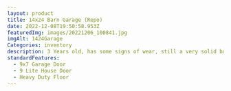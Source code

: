 ```yaml
---
layout: product
title: 14x24 Barn Garage (Repo)
date: 2022-12-08T19:50:58.953Z
featuredImg: images/20221206_100841.jpg
imgAlt: 1424Garage
Categories: inventory
description: 3 Years old, has some signs of wear, still a very solid building
standardFeatures:
  - 9x7 Garage Door
  - 9 Lite House Door
  - Heavy Duty Floor
---
```

